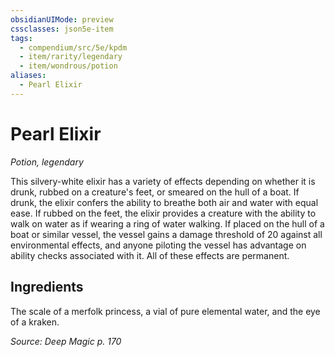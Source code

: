 ```yaml
---
obsidianUIMode: preview
cssclasses: json5e-item
tags:
  - compendium/src/5e/kpdm
  - item/rarity/legendary
  - item/wondrous/potion
aliases:
  - Pearl Elixir
---
```

# Pearl Elixir
*Potion, legendary*  


This silvery-white elixir has a variety of effects depending on whether it is drunk, rubbed on a creature's feet, or smeared on the hull of a boat. If drunk, the elixir confers the ability to breathe both air and water with equal ease. If rubbed on the feet, the elixir provides a creature with the ability to walk on water as if wearing a ring of water walking. If placed on the hull of a boat or similar vessel, the vessel gains a damage threshold of 20 against all environmental effects, and anyone piloting the vessel has advantage on ability checks associated with it. All of these effects are permanent.

## Ingredients

The scale of a merfolk princess, a vial of pure elemental water, and the eye of a kraken.

*Source: Deep Magic p. 170*
